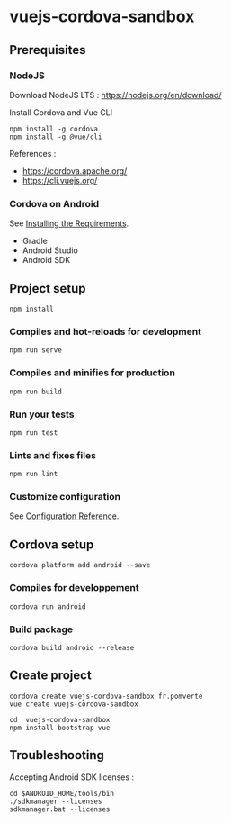 # vuejs-cordova-sandbox

## Prerequisites

### NodeJS
Download NodeJS LTS : https://nodejs.org/en/download/

Install Cordova and Vue CLI
```
npm install -g cordova
npm install -g @vue/cli
```

References :
* https://cordova.apache.org/
* https://cli.vuejs.org/

### Cordova on Android
See [Installing the Requirements](https://cordova.apache.org/docs/en/latest/guide/platforms/android/index.html#installing-the-requirements).

* Gradle
* Android Studio
* Android SDK

## Project setup
```
npm install
```

### Compiles and hot-reloads for development
```
npm run serve
```

### Compiles and minifies for production
```
npm run build
```

### Run your tests
```
npm run test
```

### Lints and fixes files
```
npm run lint
```

### Customize configuration
See [Configuration Reference](https://cli.vuejs.org/config/).

## Cordova setup
```
cordova platform add android --save
```

### Compiles for developpement
```
cordova run android
```

### Build package
```
cordova build android --release
```

## Create project
```
cordova create vuejs-cordova-sandbox fr.pomverte
vue create vuejs-cordova-sandbox

cd  vuejs-cordova-sandbox
npm install bootstrap-vue
```

## Troubleshooting

Accepting Android SDK licenses :
```
cd $ANDROID_HOME/tools/bin
./sdkmanager --licenses
sdkmanager.bat --licenses
```
